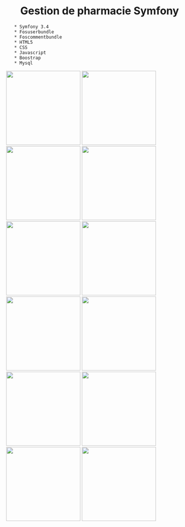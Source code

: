 

<h1 align="center"> Gestion de pharmacie Symfony </h1>



       * Symfony 3.4
       * Fosuserbundle
       * Foscommentbundle
       * HTML5
       * CSS
       * Javascript
       * Boostrap
       * Mysql



  <img src="https://i.ibb.co/0Y0sXmq/1.jpgg" width="200">
 
  <img src="https://i.ibb.co/xH63PL2/2.jpg" width="200">

  <img src="https://i.ibb.co/bRmc94R/3.jpg" width="200">

  <img src="https://i.ibb.co/Rj1Sxzh/4.jpg" width="200">

  <img src="https://i.ibb.co/qFC1WfN/5.jpg" width="200">

  <img src="https://i.ibb.co/3NFGMLK/6.jpg" width="200">

  <img src="https://i.ibb.co/Tk7rmnX/8.jpg" width="200">

  <img src="https://i.ibb.co/47G7zGq/9.jpg" width="200">

  <img src="https://i.ibb.co/Fwc1cL2/10.jpg" width="200">
  
  <img src="https://i.ibb.co/wd12h7L/11.jpg.jpg" width="200">
  
  <img src="https://i.ibb.co/DMB9WW0/12.jpg" width="200">
  
  <img src="https://i.ibb.co/5kN2hSY/13.jpg.jpg" width="200">




  
  
  
  
  
  
  
  
  
  
  
  
  
  
   
   
   
   

  


